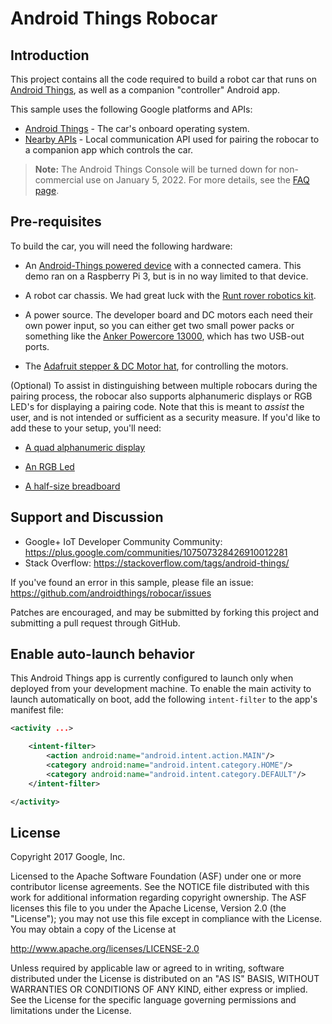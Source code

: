 Android Things Robocar
============

Introduction
------------
This project contains all the code required to build a robot car that runs on
[Android Things](https://developer.android.com/things/index.html), as well as a companion "controller" Android app.

This sample uses the following Google platforms and APIs:

- [Android Things](https://developer.android.com/things/index.html) - The car's onboard operating system.
- [Nearby APIs](https://developers.google.com/nearby/) - Local communication API used
for pairing the robocar to a companion app which controls the car.

> **Note:** The Android Things Console will be turned down for non-commercial
> use on January 5, 2022. For more details, see the
> [FAQ page](https://developer.android.com/things/faq).

Pre-requisites
--------------
To build the car, you will need the following hardware:

- An [Android-Things powered device](https://developer.android.com/things/hardware/developer-kits.html) with a connected camera.  This demo ran on a Raspberry Pi 3, but is in no way limited to that device.

- A robot car chassis.  We had great luck with the [Runt rover robotics kit](https://www.amazon.com/Actobotics-Junior-Runt-Rover/dp/B00UAWVC64).

- A power source.  The developer board and DC motors each need their own power input, so you can either get two small power packs or something like the [Anker Powercore 13000](https://smile.amazon.com/Anker-PowerCore-13000-Portable-Charger/dp/B00Z9QVE4Q/), which has two USB-out ports.

- The [Adafruit stepper & DC Motor hat](https://www.adafruit.com/product/2348), for controlling the motors.

(Optional)
To assist in distinguishing between multiple robocars during the pairing process, the robocar also supports alphanumeric displays or RGB LED's for displaying a pairing code.  Note that this is meant to _assist_ the user,
and is not intended or sufficient as a security measure.  If you'd like to add these to your setup, you'll need:

- [A quad alphanumeric display](https://www.adafruit.com/product/1912)

- [An RGB Led](https://www.adafruit.com/product/159)

- [A half-size breadboard](https://www.adafruit.com/product/64)


Support and Discussion
-------

- Google+ IoT Developer Community Community: https://plus.google.com/communities/107507328426910012281
- Stack Overflow: https://stackoverflow.com/tags/android-things/

If you've found an error in this sample, please file an issue:
https://github.com/androidthings/robocar/issues

Patches are encouraged, and may be submitted by forking this project and
submitting a pull request through GitHub.

Enable auto-launch behavior
---------------------------

This Android Things app is currently configured to launch only when deployed from your
development machine. To enable the main activity to launch automatically on boot,
add the following `intent-filter` to the app's manifest file:

```xml
<activity ...>

    <intent-filter>
        <action android:name="android.intent.action.MAIN"/>
        <category android:name="android.intent.category.HOME"/>
        <category android:name="android.intent.category.DEFAULT"/>
    </intent-filter>

</activity>
```

License
-------

Copyright 2017 Google, Inc.

Licensed to the Apache Software Foundation (ASF) under one or more contributor
license agreements.  See the NOTICE file distributed with this work for
additional information regarding copyright ownership.  The ASF licenses this
file to you under the Apache License, Version 2.0 (the "License"); you may not
use this file except in compliance with the License.  You may obtain a copy of
the License at

  http://www.apache.org/licenses/LICENSE-2.0

Unless required by applicable law or agreed to in writing, software
distributed under the License is distributed on an "AS IS" BASIS, WITHOUT
WARRANTIES OR CONDITIONS OF ANY KIND, either express or implied.  See the
License for the specific language governing permissions and limitations under
the License.
